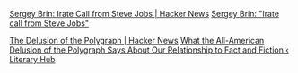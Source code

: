 
[Sergey Brin: Irate Call from Steve Jobs | Hacker News](https://news.ycombinator.com/item?id=34227388)
[Sergey Brin: "Irate call from Steve Jobs"](https://www.techemails.com/p/sergey-brin-irate-call-from-steve-jobs)

[The Delusion of the Polygraph | Hacker News](https://news.ycombinator.com/item?id=40972437)
[What the All-American Delusion of the Polygraph Says About Our Relationship to Fact and Fiction ‹ Literary Hub](https://lithub.com/what-the-all-american-delusion-of-the-polygraph-says-about-our-relationship-to-fact-and-fiction/)
